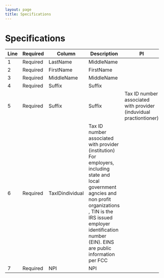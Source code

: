 ```yaml
---
layout: page
title: Specifications
---
```


# Specifications

| Line | Required | Column | Description | PI |
|----|---------|--------|----------------------------------------|------|
| 1 | Required | LastName| MiddleName   | | |
| 2 | Required | FirstName| FirstName   | | |
| 3 | Required | MiddleName| MiddleName | | |
| 4 | Required | Suffix| Suffix         | | |
| 5 | Required | Suffix| Suffix |Tax ID number associated with provider (induvidual practiontioner)|Y*|
| 6 | Required | TaxIDindividual| Tax ID number associated with provider (institution) For employers, including state and local government agncies and non profit organizations , TIN is the IRS issued employer identification number (EIN). EINS are public information per FCC | |
| 7 | Required | NPI| NPI               | | |


<br/>


